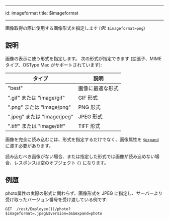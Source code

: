 - - -
id: imageformat title: $imageformat
- - -

画像取得の際に使用する画像形式を指定します (*例*: `$imageformat=png`)

## 説明

画像の表示に使う形式を指定します。 次の形式が指定できます (拡張子、MIMEタイプ、OSType Mac がサポートされています):

| タイプ                      | 説明       |
| ------------------------ | -------- |
| "best"                   | 画像に最適な形式 |
| ".gif" または "image/gif"   | GIF 形式   |
| ".png" または "image/png"   | PNG 形式   |
| ".jpeg" または "image/jpeg" | JPEG 形式  |
| ".tiff" または "image/tiff" | TIFF 形式  |

画像を完全に読み込むには、形式を指定するだけでなく、画像属性を [`$expand`]($expand.md) に渡す必要があります。

読み込むべき画像がない場合、または指定した形式では画像が読み込めない場合、レスポンスは空のオブジェクト `{}` になります。

## 例題

photo属性の実際の形式に関わらず、画像形式を JPEG に指定し、サーバーより受け取ったバージョン番号を受け渡している例です:

`GET  /rest/Employee(1)/photo?$imageformat=.jpeg&$version=3&$expand=photo`


